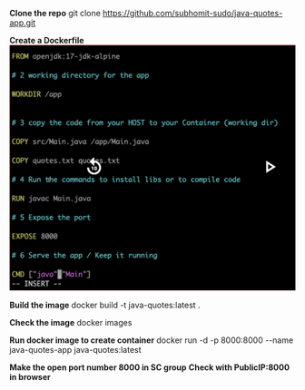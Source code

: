 **Clone the repo**
git clone https://github.com/subhomit-sudo/java-quotes-app.git

**Create a Dockerfile**
![alt text](image-14.png)

**Build the image**
docker build -t java-quotes:latest .

**Check the image**
docker images

**Run docker image to create container**
docker run -d -p 8000:8000 --name java-quotes-app java-quotes:latest

**Make the open port number 8000 in SC group**
**Check with PublicIP:8000 in browser**